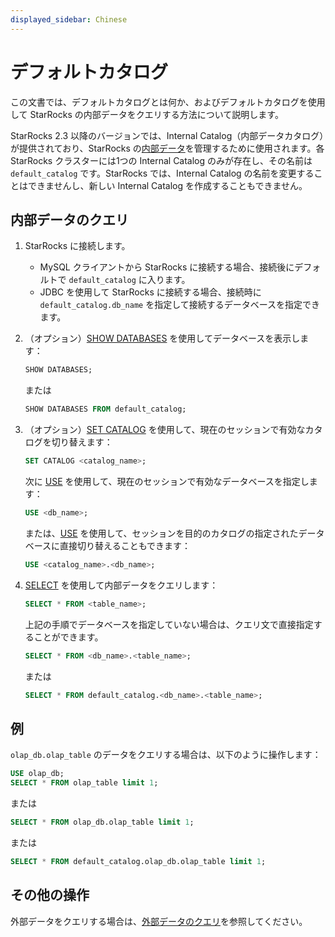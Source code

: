 ```yaml
---
displayed_sidebar: Chinese
---
```


# デフォルトカタログ

この文書では、デフォルトカタログとは何か、およびデフォルトカタログを使用して StarRocks の内部データをクエリする方法について説明します。

StarRocks 2.3 以降のバージョンでは、Internal Catalog（内部データカタログ）が提供されており、StarRocks の[内部データ](../catalog/catalog_overview.md#基本概念)を管理するために使用されます。各 StarRocks クラスターには1つの Internal Catalog のみが存在し、その名前は `default_catalog` です。StarRocks では、Internal Catalog の名前を変更することはできませんし、新しい Internal Catalog を作成することもできません。

## 内部データのクエリ

1. StarRocks に接続します。
   - MySQL クライアントから StarRocks に接続する場合、接続後にデフォルトで `default_catalog` に入ります。
   - JDBC を使用して StarRocks に接続する場合、接続時に `default_catalog.db_name` を指定して接続するデータベースを指定できます。
2. （オプション）[SHOW DATABASES](../../sql-reference/sql-statements/data-manipulation/SHOW_DATABASES.md) を使用してデータベースを表示します：

   ```SQL
   SHOW DATABASES;
   ```

   または

   ```SQL
   SHOW DATABASES FROM default_catalog;
   ```

3. （オプション）[SET CATALOG](../../sql-reference/sql-statements/data-definition/SET_CATALOG.md) を使用して、現在のセッションで有効なカタログを切り替えます：

   ```SQL
   SET CATALOG <catalog_name>;
   ```

   次に [USE](../../sql-reference/sql-statements/data-definition/USE.md) を使用して、現在のセッションで有効なデータベースを指定します：

   ```SQL
   USE <db_name>;
   ```

   または、[USE](../../sql-reference/sql-statements/data-definition/USE.md) を使用して、セッションを目的のカタログの指定されたデータベースに直接切り替えることもできます：

   ```SQL
   USE <catalog_name>.<db_name>;
   ```

4. [SELECT](../../sql-reference/sql-statements/data-manipulation/SELECT.md) を使用して内部データをクエリします：

   ```SQL
   SELECT * FROM <table_name>;
   ```

   上記の手順でデータベースを指定していない場合は、クエリ文で直接指定することができます。

   ```SQL
   SELECT * FROM <db_name>.<table_name>;
   ```

   または

   ```SQL
   SELECT * FROM default_catalog.<db_name>.<table_name>;
   ```

## 例

`olap_db.olap_table` のデータをクエリする場合は、以下のように操作します：

 ```SQL
USE olap_db;
SELECT * FROM olap_table limit 1;
```

または

```SQL
SELECT * FROM olap_db.olap_table limit 1;   
```

または

```SQL
SELECT * FROM default_catalog.olap_db.olap_table limit 1;
```

## その他の操作

外部データをクエリする場合は、[外部データのクエリ](./query_external_data.md)を参照してください。
